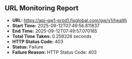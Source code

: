 ## URL Monitoring Report

- **URL:** https://api-gw1-prod1.fisglobal.com/gw/v1/health
- **Start Time:** 2025-09-12T07:49:56.811837
- **End Time:** 2025-09-12T07:49:57.070165
- **Total Time Taken:** 0.258328 seconds
- **HTTP Status Code:** 403
- **Status:** Failure
- **Failure Reason:** HTTP Status Code: 403
